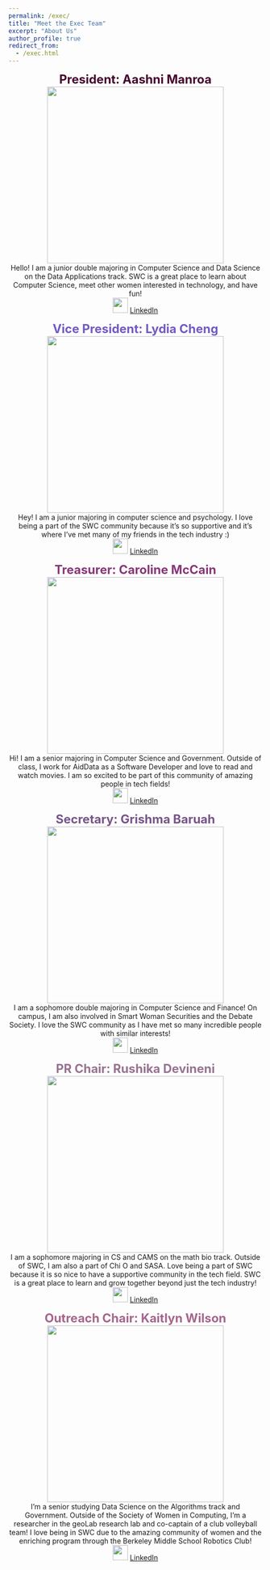 ```yaml
---
permalink: /exec/
title: "Meet the Exec Team"
excerpt: "About Us"
author_profile: true
redirect_from: 
  - /exec.html
--- 
```

<p align="center" >
  <font size = "5"> <span style = "color: #45062E"> <b> President: Aashni Manroa </b> </span> </font> <br>
  <img src= "/new_site/images/aashni_2023.jpg" width="350" height="350" > 
  
  <br>
  Hello! I am a junior double majoring in Computer Science and Data Science on the Data Applications track. SWC is a great place to learn about Computer Science, meet other women interested in technology, and have fun!
  <br>
  <img src="https://cdn-icons-png.flaticon.com/512/174/174857.png" width="30" height="30"> 
  <a href="https://www.linkedin.com/in/aashni-manroa-954a11180/"> LinkedIn </a>
</p>

<p align="center">
  <font size = "5"> <span style = "color: #725AC1"> <b> Vice President: Lydia Cheng </b> </span> </font> <br> 
  <img src= "/new_site/images/lydia_2023.jpg" width="350" height="350" > 
  
  <br>
  Hey! I am a junior majoring in computer science and psychology. I love being a part of the SWC community because it’s so supportive and it’s where I’ve met many of my friends in the tech industry :) 
  <br>
  <img src="https://cdn-icons-png.flaticon.com/512/174/174857.png" width="30" height="30"> 
  <a href="https://www.linkedin.com/in/lydia-cheng-09a4101b3/"> LinkedIn </a>
  </p>

<p align="center">
  <font size = "5"> <span style = "color: #883677"> <b> Treasurer: Caroline McCain </b> </span> </font> <br> 
  <img src= "/new_site/images/caroline_2023.jpg" width="350" height="350" >

  <br>
  Hi! I am a senior majoring in Computer Science and Government. Outside of class, I work for AidData as a Software Developer and love to read and watch movies. I am so excited to be part of this community of amazing people in tech fields!
  <br>
  <img src="https://cdn-icons-png.flaticon.com/512/174/174857.png" width="30" height="30"> 
  <a href="https://www.linkedin.com/in/caroline-mccain/"> LinkedIn </a>
  </p>

<p align="center">
  <font size = "5"> <span style = "color: #785589"> <b> Secretary: Grishma Baruah </b> </span> </font> <br> 
  <img src= "/new_site/images/grishma_2023.jpg" width="350" height="350" >

  <br>
  I am a sophomore double majoring in Computer Science and Finance! On campus, I am also involved in Smart Woman Securities and the Debate Society. I love the SWC community as I have met so many incredible people with similar interests!
  <br>
  <img src="https://cdn-icons-png.flaticon.com/512/174/174857.png" width="30" height="30"> 
  <a href="https://www.linkedin.com/in/grishma-baruah/"> LinkedIn </a>
  
  </p>


<p align="center">
  <font size = "5"> <span style = "color: #977390"> <b> PR Chair: Rushika Devineni </b> </span> </font> <br> 
  <img src= "/new_site/images/rushika_2023.jpg" width="350" height="350" >

  <br>
  I am a sophomore majoring in CS and CAMS on the math bio track. Outside of SWC, I am also a part of Chi O and SASA. Love being a part of SWC because it is so nice to have a supportive community in the tech field. SWC is a great place to learn and grow together beyond just the tech industry!
  <br>
  <img src="https://cdn-icons-png.flaticon.com/512/174/174857.png" width="30" height="30"> 
  <a href="https://www.linkedin.com/in/rushika-devineni-2012ab1b2/"> LinkedIn </a>
  </p>

<p align="center">
  <font size = "5"> <span style = "color: #A5668B"> <b> Outreach Chair: Kaitlyn Wilson </b> </span> </font> <br> 
  <img src= "/new_site/images/kaitlyn_2023.jpg" width="350" height="350" >
  
  <br>
  I’m a senior studying Data Science on the Algorithms track and Government. Outside of the Society of Women in Computing, I’m a researcher in the geoLab research lab and co-captain of a club volleyball team! I love being in SWC due to the amazing community of women and the enriching program through the Berkeley Middle School Robotics Club! 
  <br>
  <img src="https://cdn-icons-png.flaticon.com/512/174/174857.png" width="30" height="30"> 
  <a href="https://www.linkedin.com/in/kaitlyn-wilson-922bb4258/"> LinkedIn </a>
  </p>


